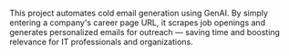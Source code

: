 This project automates cold email generation using GenAI. By simply entering a company's career page URL, it scrapes job openings and generates personalized emails for outreach — saving time and boosting relevance for IT professionals and organizations.
